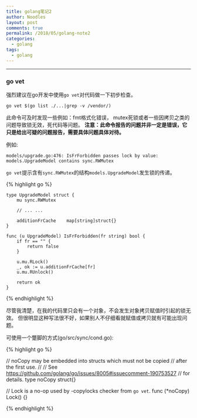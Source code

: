 ```yaml
---
title: golang笔记2
author: Noodles
layout: post
comments: true
permalink: /2018/05/golang-note2
categories:
  - golang
tags:
  - golang
---
```


<!--more-->

 ---------------------------------------------------

### go vet

  强烈建议在go开发中使用`go vet`对代码做一下初步检查。

    go vet $(go list ./...|grep -v /vendor/)

  此命令可及时发现一些例如：fmt格式化错误， mutex死锁或者一些因拷贝之类的问题导致锁无效，死代码等问题。
  **注意：此命令报告的问题并非一定是错误，它只是给出可疑的问题报告，需要具体问题具体对待。**

  例如:

    models/upgrade.go:476: IsFrForbidden passes lock by value: models.UpgradeModel contains sync.RWMutex

  `go vet`提示含有`sync.RWMutex`的结构`models.UpgradeModel`发生锁的传递。

  {% highlight go %}

    type UpgradeModel struct {
        mu sync.RWMutex
        
        // ... ...

        additionFrCache    map[string]struct{}
    }
  
    func (u UpgradeModel) IsFrForbidden(fr string) bool {
        if fr == "" {
            return false
        }

        u.mu.RLock()
        _, ok := u.additionFrCache[fr]
        u.mu.RUnlock()

        return ok
    }
  {% endhighlight %}

  尽管我清楚，在我的代码里只会有一个对象，不会发生对象拷贝赋值时引起的锁无效。
  但很明显这种写法很不好，如果别人不仔细看就赋值或拷贝就有可能出现问题。
  
  可使用一个蹩脚的方式(go/src/sync/cond.go):
  
  {% highlight go %}

// noCopy may be embedded into structs which must not be copied
// after the first use.
//
// See https://github.com/golang/go/issues/8005#issuecomment-190753527
// for details.
type noCopy struct{}

// Lock is a no-op used by -copylocks checker from `go vet`.
func (*noCopy) Lock() {}
  
  {% endhighlight %}


